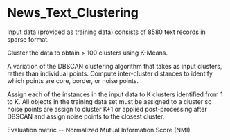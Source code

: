 # News_Text_Clustering

Input data (provided as training data) consists of 8580 text records in sparse format.

Cluster the data to obtain > 100 clusters using K-Means.

A variation of the DBSCAN clustering algorithm that takes as input clusters,
rather than individual points. Compute inter-cluster distances to identify which points
are core, border, or noise points.

Assign each of the instances in the input data to K
clusters identified from 1 to K. All objects in the training data set must be assigned to a
cluster so noise points are assign to cluster K+1 or applied post-processing
after DBSCAN and assign noise points to the closest cluster.


Evaluation metric -- Normalized Mutual Information Score (NMI)

